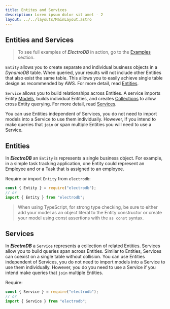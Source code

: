```yaml
---
title: Entites and Services
description: Lorem ipsum dolor sit amet - 2
layout: ../../layouts/MainLayout.astro
---
```


## Entities and Services

> To see full examples of **_ElectroDB_** in action, go to the [Examples](#examples) section.

`Entity` allows you to create separate and individual business objects in a _DynamoDB_ table. When queried, your results will not include other Entities that also exist the same table. This allows you to easily achieve single table design as recommended by AWS. For more detail, read [Entities](#entities).

`Service` allows you to build relationships across Entities. A service imports Entity [Models](#model), builds individual Entities, and creates [Collections](#collections) to allow cross Entity querying. For more detail, read [Services](#services).

You can use Entities independent of Services, you do not need to import models into a Service to use them individually. However, If you intend to make queries that `join` or span multiple Entities you will need to use a Service.

## Entities

In **_ElectroDB_** an `Entity` is represents a single business object. For example, in a simple task tracking application, one Entity could represent an Employee and or a Task that is assigned to an employee.

Require or import `Entity` from `electrodb`:

```javascript
const { Entity } = require("electrodb");
// or
import { Entity } from "electrodb";
```

> When using TypeScript, for strong type checking, be sure to either add your model as an object literal to the Entity constructor or create your model using const assertions with the `as const` syntax.

## Services

In **_ElectroDB_** a `Service` represents a collection of related Entities. Services allow you to build queries span across Entities. Similar to Entities, Services can coexist on a single table without collision. You can use Entities independent of Services, you do not need to import models into a Service to use them individually. However, you do you need to use a Service if you intend make queries that `join` multiple Entities.

Require:

```javascript
const { Service } = require("electrodb");
// or
import { Service } from "electrodb";
```
